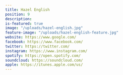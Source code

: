 ```yaml
---
title: Hazel English
position: 9
description: 
is-featured: true
image: "/uploads/hazel-english.jpg"
feature-image: "/uploads/hazel-english-feature.jpg"
website: https://www.google.com/
facebook: https://www.facebook.com/
twitter: https://twitter.com/
instagram: https://www.instagram.com/
spotify: https://open.spotify.com/
soundcloud: https://soundcloud.com/
apple: https://itunes.apple.com/us/
---
```


